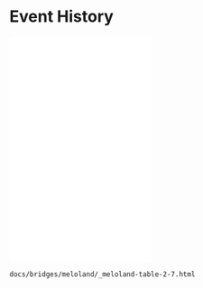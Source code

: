 # Event History

<div>
<iframe 
  scrolling="no"
  seamless="seamless"
  src="../_meloland-plot-2-7.html" 
  style="border:none;display:block;flex-direction:column;" 
  height="400" width="50%" ></iframe>

```{include}
docs/bridges/meloland/_meloland-table-2-7.html
```

</div>
